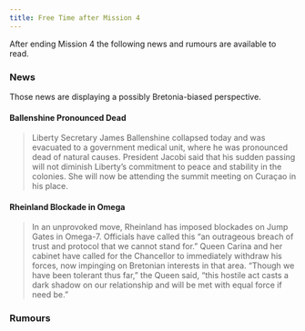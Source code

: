 ```yaml
---
title: Free Time after Mission 4
---
```


After ending Mission 4 the following news and rumours are available to read.

### News
Those news are displaying a possibly Bretonia-biased perspective.

#### Ballenshine Pronounced Dead
> Liberty Secretary James Ballenshine collapsed today and was evacuated to a government medical unit, where he was pronounced dead of natural causes. President Jacobi said that his sudden passing will not diminish Liberty’s commitment to peace and stability in the colonies. She will now be attending the summit meeting on Curaçao in his place.

#### Rheinland Blockade in Omega
> In an unprovoked move, Rheinland has imposed blockades on Jump Gates in Omega-7. Officials have called this “an outrageous breach of trust and protocol that we cannot stand for.” Queen Carina and her cabinet have called for the Chancellor to immediately withdraw his forces, now impinging on Bretonian interests in that area. “Though we have been tolerant thus far,” the Queen said, “this hostile act casts a dark shadow on our relationship and will be met with equal force if need be.”

### Rumours
